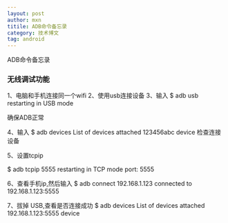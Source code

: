 ```yaml
---
layout: post
author: mxn
titile: ADB命令备忘录
category: 技术博文
tag: android
---
```


ADB命令备忘录

### 无线调试功能

1、电脑和手机连接同一个wifi
2、使用usb连接设备
3、输入
$ adb usb
    restarting in USB mode

确保ADB正常

4、输入
$ adb devices
List of devices attached
123456abc device
检查连接设备

5、设置tcpip

$ adb tcpip 5555
restarting in TCP mode port: 5555


6、查看手机ip,然后输入
$ adb connect 192.168.1.123
connected to 192.168.1.123:5555

7、拔掉 USB,查看是否连接成功
$ adb devices
List of devices attached
192.168.1.123:5555 device